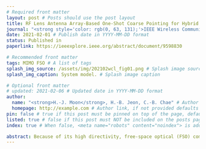 ```yaml
---
# Required front matter
layout: post # Posts should use the post layout
title: RF Lens Antenna Array-Based One-Shot Coarse Pointing for Hybrid RF/FSO Communications # Post title
journal: "<strong style='color: rgb(0, 63, 131);'>IEEE Wireless Communications Letters</strong>"
date: 2021-02-01 # Publish date in YYYY-MM-DD format
status: Published in
paperlink: https://ieeexplore.ieee.org/abstract/document/9598830

# Recommended front matter
tags: MIMO FSO # A list of tags
splash_img_source: /assets/img/202102wcl_fig01.png # Splash image source, high resolution images with an aspect ratio close to 4:3 recommended
splash_img_caption: System model. # Splash image caption

# Optional front matter
# updated: 2021-02-06 # Updated date in YYYY-MM-DD format
author: 
  name: "<strong>H.-J. Moon</strong>, H.-B. Jeon, C.-B. Chae" # Author name, if not provided defaults to site.author.name
  homepage: http://example.com # Author link, if not provided defaults to site.author.homepage
pin: false # true if this post must be pinned on top of the page, default is false.
listed: true # false if this post must NOT be included on the posts page, sitemap, and any of the tag pages, default is true
index: true # When false, <meta name="robots" content="noindex"> is added to the page, default is true

abstract: Because of its high directivity, free-space optical (FSO) communication offers a number of advantages. It can, however, give rise to major system difficulties concerning alignment between two terminals. During the link-acquisition step (a.k.a. coarse pointing), a ground station can be prevented from acquiring optical links due to pointing errors and insufficient information about unmanned aerial vehicle locations. We propose, in this letter, a radio-frequency (RF) lens antenna array to increase the performance of coarse pointing in hybrid RF/FSO communications. The proposed algorithm using a novel closed-form angle estimator, compared to conventional methods, reduces the minimum outage probability by over a thousand times.
---
```






<!--the [raw file](https://raw.githubusercontent.com/ritijjain/pudhina-fresh/master/_posts/2021-02-04-styles.md) used to generate this page to use as an example.

```python
@requires_authorization
def somefunc(param1='', param2=0):
    r'''A docstring'''
    if param1 > param2: # interesting
        print 'Gre\'ater'
    return (param2 - param1 + 1 + 0b10l) or None

class SomeClass:
    pass

>>> message = '''interpreter
... prompt'''

```

In line `code` looks great too. Even `longer lines of inline code ipsum dolor sit amet, consectetur adipiscing elit, sed do eiusmod tempor incididunt ut labore et dolore magna aliqua` work well.

| # | Country | GDP Per Unit Land Area (million USD per sq. km.) | Source |
| ----------- | ----------- | ----------- | ----------- |
| 1 | Switzerland | 17.844 | [The World Bank Group](https://www.worldbank.org/){:target="_blank"} <i class="fas fa-external-link-alt"></i> |
| 2 | Maldives | 17.758 | [The World Bank Group](https://www.worldbank.org/){:target="_blank"} <i class="fas fa-external-link-alt"></i> |
| 3 | South Korea | 16.611 | [The World Bank Group](https://www.worldbank.org/){:target="_blank"} <i class="fas fa-external-link-alt"></i> |

Lorem ipsum dolor sit amet, consectetur adipiscing elit, sed do eiusmod tempor incididunt ut labore et dolore magna aliqua. Ut enim ad minim veniam, quis nostrud exercitation ullamco laboris nisi ut aliquip ex ea commodo consequat.

> This is how blockquotes will look.
>
> Lorem ipsum dolor sit amet, consectetur adipiscing elit, sed do eiusmod tempor incididunt ut labore et dolore magna aliqua.
>> Nested blockquotes. Lorem ipsum dolor sit amet, consectetur adipiscing elit, sed do eiusmod tempor incididunt ut labore et dolore magna aliqua.

# Heading 1
## Heading 2
### Heading 3
#### Heading 4
##### Heading 5
###### Heading 6
Lorem ipsum dolor sit amet, consectetur adipiscing elit, sed do eiusmod tempor incididunt ut labore et dolore magna aliqua. Ut enim ad minim veniam, quis nostrud exercitation ullamco laboris nisi ut aliquip ex ea commodo consequat.-->